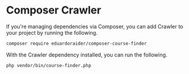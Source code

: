 # Composer Crawler

If you're managing dependencies via Composer, you can add Crawler to your project by running the following.
   ```bash
composer require eduardoraider/composer-course-finder
   ```

With the Crawler dependency installed, you can run the following.
   ```bash
php vendor/bin/course-finder.php
   ```